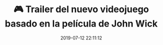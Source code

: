 ---
author_profile: false
title: "🎮 Trailer del nuevo videojuego basado en la película de John Wick"
description: "🎮 Trailer del nuevo videojuego basado en la película de John Wick"
excerpt: "🎮 Trailer del nuevo videojuego basado en la película de John Wick"
header:
  video:
    id: LAaTtGXlGrE
    provider: youtube
comments: true
date: 2019-07-12 22:11:12
tags:
- Acción
- Trailer
categories:
- Vídeo Videojuegos
sidebar:
- title: "Videoteca"
  nav: vteca
---